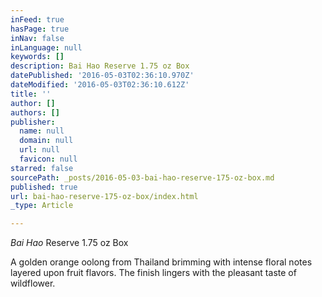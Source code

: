 ```yaml
---
inFeed: true
hasPage: true
inNav: false
inLanguage: null
keywords: []
description: Bai Hao Reserve 1.75 oz Box
datePublished: '2016-05-03T02:36:10.970Z'
dateModified: '2016-05-03T02:36:10.612Z'
title: ''
author: []
authors: []
publisher:
  name: null
  domain: null
  url: null
  favicon: null
starred: false
sourcePath: _posts/2016-05-03-bai-hao-reserve-175-oz-box.md
published: true
url: bai-hao-reserve-175-oz-box/index.html
_type: Article

---
```

_Bai Hao_ Reserve 1.75 oz Box

A golden orange oolong from Thailand brimming with intense floral notes layered upon fruit flavors. The finish lingers with the pleasant taste of wildflower.
